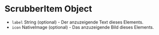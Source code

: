 # ScrubberItem Object

* `label` String (optional) - Der anzuzeigende Text dieses Elements.
* `icon` NativeImage (optional) - Das anzuzeigende Bild dieses Elements.